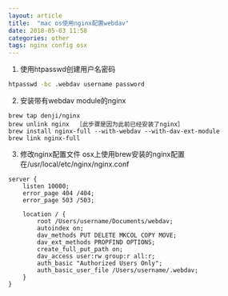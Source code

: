 ```yaml
---
layout: article
title:  "mac os使用nginx配置webdav"
date: 2018-05-03 11:58
categories: other
tags: nginx config osx
---
```


1. 使用htpasswd创建用户名密码

```bash
htpasswd -bc .webdav username password
```
<!--more-->
2. 安装带有webdav module的nginx
```shell
brew tap denji/nginx
brew unlink nginx  ［此步骤是因为此前已经安装了nginx］
brew install nginx-full --with-webdav --with-dav-ext-module
brew link nginx-full
```
3. 修改nginx配置文件
  osx上使用brew安装的nginx配置在/usr/local/etc/nginx/nginx.conf
```
server {
    listen 10000;
    error_page 404 /404;
    error_page 503 /503;

    location / {
        root /Users/username/Documents/webdav;
        autoindex on;
        dav_methods PUT DELETE MKCOL COPY MOVE;
        dav_ext_methods PROPFIND OPTIONS;
        create_full_put_path on;
        dav_access user:rw group:r all:r;
        auth_basic "Authorized Users Only";
        auth_basic_user_file /Users/username/.webdav;
    }
}
```
